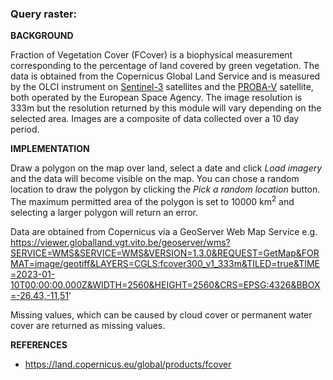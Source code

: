 ### **Query raster:**

**BACKGROUND**

Fraction of Vegetation Cover (FCover) is a biophysical measurement corresponding to the percentage of land covered by green vegetation. The data is obtained from the Copernicus Global Land Service and is measured by the OLCI instrument on [Sentinel-3](https://en.wikipedia.org/wiki/Sentinel-3#OLCI) satellites and the [PROBA-V](https://en.wikipedia.org/wiki/PROBA-V) satellite, both operated by the European Space Agency. The image resolution is 333m but the resolution returned by this module will vary depending on the selected area. Images are a composite of data collected over a 10 day period.

**IMPLEMENTATION**

Draw a polygon on the map over land, select a date and click *Load imagery* and the data will become visible on the map. You can chose a random location to draw the polygon by clicking the *Pick a random location* button. The maximum permitted area of the polygon is set to 10000 km<sup>2</sup> and selecting a larger polygon will return an error.

Data are obtained from Copernicus via a GeoServer Web Map Service e.g. https://viewer.globalland.vgt.vito.be/geoserver/wms?SERVICE=WMS&SERVICE=WMS&VERSION=1.3.0&REQUEST=GetMap&FORMAT=image/geotiff&LAYERS=CGLS:fcover300_v1_333m&TILED=true&TIME=2023-01-10T00:00:00.000Z&WIDTH=2560&HEIGHT=2560&CRS=EPSG:4326&BBOX=-26,43,-11,51'

Missing values, which can be caused by cloud cover or permanent water cover are returned as missing values.

**REFERENCES**

* https://land.copernicus.eu/global/products/fcover
